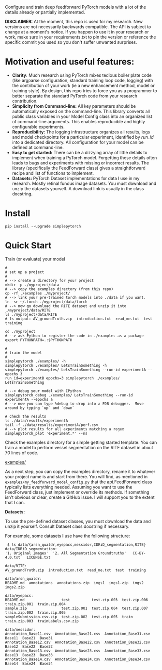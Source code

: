 Configure and train deep feedforward PyTorch models with a lot of the
details already or partially implemented.

**DISCLAIMER:** At the moment, this repo is used for my research.
New versions are not necessarily backwards compatible.  The API is
subject to change at a moment's notice.  If you happen to use it in your
research or work, make sure in your requirements.txt to pin the version
or reference the specific commit you used so you don't suffer unwanted
surprises.

Motivation and useful features:
===

- **Clarity:** Much research using PyTorch mixes tedious boiler plate
  code (like argparse configuration, standard training loop code,
  logging) with the contribution of your work (ie a new enhancement
  method, model or training style).  By design, this repo tries to force
  you as a programmer to better separate the standard PyTorch code from
  your research contribution.
- **Simplicity from Command-line:** All key parameters should be
  automatically exposed on the command-line.  This library converts all
  public class variables in your Model Config class into an organized
  list of command-line arguments.  This enables reproducible and
  highly configurable experiments.
- **Reproducibility:** The logging infrastructure organizes all results,
  logs and model checkpoints for a particular experiment, identified by
  *run_id* into a dedicated directory.  All configuration for your model
  can be defined at command-line.
- **Easy to get started:** There can be a dizzying array of little
  details to implement when training a PyTorch model.  Forgetting these
  details often leads to bugs and experiments with missing or incorrect
  results.  The library (specifically the FeedForward class) gives a
  straightforward recipe and list of functions to implement.
- **Datasets:** PyTorch Dataset implementations for data I use in my
  research.  Mostly retinal fundus image datasets.  You must download
  and unzip the datasets yourself.  A download link is usually in the
  class docstring.

Install
===

```
pip install --upgrade simplepytorch
```

Quick Start
===


Train (or evaluate) your model
```
#
# set up a project
#
# --> create a directory for your project
mkdir -p ./myproject/data
# --> copy the examples directory (from this repo)
cp -rf ./examples ./myproject/
# --> link your pre-trained torch models into ./data if you want.
ln -sr ~/.torch ./myproject/data/torch
# --> now go download the RITE dataset and unzip it into ./myproject/data/RITE
ls ./myproject/data/RITE
# ls output: AV_groundTruth.zip  introduction.txt  read_me.txt  test  training

cd ./myproject
# --> ask Python to register the code in ./examples as a package
export PYTHONPATH=.:$PYTHONPATH

#
# train the model
#
simplepytorch ./examples/ -h
simplepytorch ./examples/ LetsTrainSomething -h
simplepytorch ./examples/ LetsTrainSomething --run-id experimentA --epochs 3
run_id=experimentB epochs=3 simplepytorch ./examples/ LetsTrainSomething

# --> debug your model with IPython
simplepytorch_debug ./examples/ LetsTrainSomething --run-id experimentA --epochs a
# --> now you can type %debug to drop into a PDB debugger.  Move around by typing `up` and `down`

# check the results
ls ./data/results/experimentA
tail -f ./data/results/experimentA/perf.csv 
# --> plot results for all experiments matching a regex
simplepytorch_plot 'experiment.*' --ns
```


Check the examples directory for a simple getting started template.  You
can train a model to perform vessel segmentation on the RITE dataset in
about 70 lines of code.

[examples/](examples/)

<!-- TODO -->
<!-- You can also look at prior work using this library.  If you would
like to add your (preferably published and) reproducible work to this list,
please make a PR and update the README! -->

<!-- - [Pixel Color Amplification (ICIAR 2020)]() -->
<!-- - [O-MedAL (Wiley DMKD 2020)](https://github.com/adgaudio/o-medal) Early version of this library developed mostly here, so perhaps not a great example. -->

As a next step, you can copy the examples directory, rename it to
whatever your project name is and start from there.  You will find, as
mentioned in `examples/my_feedforward_model_config.py` that
the api.FeedForward class typically lists everything needed.  Assuming
you want to use the FeedForward class, just implement or override its
methods.  If something isn't obvious or clear, create a GitHub issue.  I
will support you to the extent that I can.


**Datasets:**

To use the pre-defined dataset classes, you must download the data and
unzip it yourself.  Consult Dataset class docstring if necessary.

For example, some datasets I use have the following structure:

```
 $ ls data/{arsn_qualdr,eyepacs,messidor,IDRiD_segmentation,RITE}
data/IDRiD_segmentation:
'1. Original Images'  '2. All Segmentation Groundtruths'   CC-BY-4.0.txt   LICENSE.txt

data/RITE:
AV_groundTruth.zip  introduction.txt  read_me.txt  test  training

data/arsn_qualdr:
README.md  annotations  annotations.zip  imgs1  imgs1.zip  imgs2  imgs2.zip

data/eyepacs:
README.md                 test          test.zip.003  test.zip.006  train.zip.001  train.zip.004
sample.zip                test.zip.001  test.zip.004  test.zip.007  train.zip.002  train.zip.005
sampleSubmission.csv.zip  test.zip.002  test.zip.005  train         train.zip.003  trainLabels.csv.zip

data/messidor:
Annotation_Base11.csv  Annotation_Base21.csv  Annotation_Base31.csv  Base11  Base21  Base31
Annotation_Base12.csv  Annotation_Base22.csv  Annotation_Base32.csv  Base12  Base22  Base32
Annotation_Base13.csv  Annotation_Base23.csv  Annotation_Base33.csv  Base13  Base23  Base33
Annotation_Base14.csv  Annotation_Base24.csv  Annotation_Base34.csv  Base14  Base24  Base34
```
